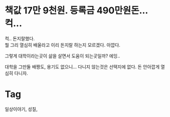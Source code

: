 책값 17만 9천원. 등록금 490만원돈... 컥...
=====================================

컥.. 돈지랄했다. <br/>
뭘 그리 열심히 배울라고 이리 돈지랄 하는지 모르겠다. 아깝다.

그렇게 대학이라는곳이 삶을 살면서 도움이 되는곳일까? 에잉..

대학을 그만둘 배짱도, 용기도 없으니... 다니지 않는것은 선택지에 없다. 돈 안아깝게 열심히 다니자.

Tag
====
일상이야기, 성질,